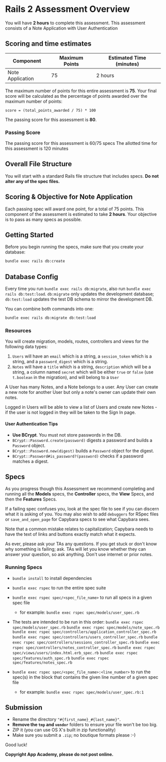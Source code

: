 # Rails 2 Assessment Overview

You will have **2 hours** to complete this assessment. This assessment consists
of a Note Application with User Authentication

## Scoring and time estimates

| Component        | Maximum Points | Estimated Time (minutes) |
| ---------------- | -------------- | ------------------------ |
| Note Application | 75             | 2 hours                  |

The maximum number of points for this entire assessment is **75**. Your final
score will be calculated as the percentage of points awarded over the maximum
number of points:

`score = (total_points_awarded / 75) * 100`

The passing score for this assessment is **80**.

### Passing Score

The passing score for this assessment is 60/75 specs
The allotted time for this assessment is 120 minutes

## Overall File Structure

You will start with a standard Rails file structure that includes specs. **Do
not alter any of the spec files.**

## Scoring & Objective for Note Application

Each passing spec will award one point, for a total of 75 points. This component
of the assessment is estimated to take **2 hours**. Your objective
is to pass as many specs as possible.

## Getting Started

Before you begin running the specs, make sure that you create your database:

```sh
bundle exec rails db:create
```

## Database Config

Every time you run `bundle exec rails db:migrate`, also run
`bundle exec rails db:test:load`. `db:migrate` only updates the development
database; `db:test:load` updates the test DB schema to mirror the development
DB.

You can combine both commands into one:

```sh
bundle exec rails db:migrate db:test:load
```

### Resources

You will create migration, models, routes, controllers and views for the
following data types:

1. `Users` will have an `email` which is a string, a `session_token` which is a
   string, and a `password_digest` which is a string.
2. `Notes` will have a `title` which is a string, `description` which will be a
   string, a column named `secret` which will be either `true` or `false` (use
   `t.boolean` in the migration), and will belong to a `User`

A User has many Notes, and a Note belongs to a user. Any User can create a new
note for another User but only a note's owner can update their own notes.

Logged in Users will be able to view a list of Users and create new Notes - if
the user is not logged in they will be taken to the Sign In page.

#### User Authentication Tips

- **Use BCrypt**. You must not store passwords in the DB.
- `BCrypt::Password.create(password)` digests a password and builds a `Password`
  object.
- `BCrypt::Password.new(digest)` builds a `Password` object for the digest.
- `BCrypt::Password#is_password?(password)` checks if a password matches a
  digest.

## Specs

As you progress though this Assessment we recommend completing and running all
the **Models** specs, the **Controller** specs, the **View** Specs, and then the
**Features** Specs.

If a failing spec confuses you, look at the spec file to see if you can discern
what it is asking of you. You may also wish to add `debuggers` for RSpec files
or `save_and_open_page` for Capybara specs to see what Capybara sees.

Note that a common mistake relates to capitalization; Capybara needs to have the
text of links and buttons exactly match what it expects.

As ever, please ask your TAs any questions. If you get stuck or don't know why
something is failing; ask. TAs will let you know whether they can answer your
question, so ask anything. Don't use internet or prior notes.

### Running Specs

- `bundle install` to install dependencies
- `bundle exec rspec` to run the entire spec suite
- `bundle exec rspec spec/<spec_file_name>` to run all specs in a given spec
  file

  - for example: `bundle exec rspec spec/models/user_spec.rb`

- The tests are intended to be run in this order:
  `bundle exec rspec spec/models/user_spec.rb`
  `bundle exec rspec spec/models/note_spec.rb`
  `bundle exec rspec spec/controllers/application_controller_spec.rb`
  `bundle exec rspec spec/controllers/users_controller_spec.rb`
  `bundle exec rspec spec/controllers/sessions_controller_spec.rb`
  `bundle exec rspec spec/controllers/notes_controller_spec.rb`
  `bundle exec rspec spec/views/users/index.html.erb_spec.rb`
  `bundle exec rspec spec/features/auth_spec.rb`
  `bundle exec rspec spec/features/notes_spec.rb`

- `bundle exec rspec spec/<spec_file_name>:<line_number>` to run the spec(s) in
  the block that contains the given line number of a given spec file
  - for example: `bundle exec rspec spec/models/user_spec.rb:1`


## Submission

- Rename the directory `"#{first_name}_#{last_name}"`.
- **Remove the `tmp` and `vendor`** folders to ensure your file won't be too
  big.
- ZIP it (you can use OS X's built in zip functionality)
- Make sure you submit a `.zip`; no boutique formats please :-)

Good luck!

**Copyright App Academy, please do not post online.**
